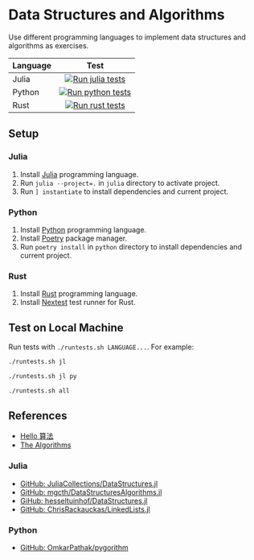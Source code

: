 # Data Structures and Algorithms
Use different programming languages ​​to implement data structures and algorithms as exercises.

| Language | Test |
|:--------|:------:|
|Julia|[![Run julia tests](https://github.com/yezhengkai/data-structures-and-algorithms/actions/workflows/run_julia_tests.yml/badge.svg)](https://github.com/yezhengkai/data-structures-and-algorithms/actions/workflows/run_julia_tests.yml)|
|Python|[![Run python tests](https://github.com/yezhengkai/data-structures-and-algorithms/actions/workflows/run_python_tests.yml/badge.svg)](https://github.com/yezhengkai/data-structures-and-algorithms/actions/workflows/run_python_tests.yml)|
|Rust|[![Run rust tests](https://github.com/yezhengkai/data-structures-and-algorithms/actions/workflows/run_rust_tests.yml/badge.svg)](https://github.com/yezhengkai/data-structures-and-algorithms/actions/workflows/run_rust_tests.yml)|

## Setup
### Julia
1. Install [Julia](https://julialang.org/) programming language.
1. Run `julia --project=.` in `julia` directory to activate project.
1. Run `] instantiate` to install dependencies and current project.

### Python
1. Install [Python](https://www.python.org/) programming language.
1. Install [Poetry](https://python-poetry.org/) package manager.
1. Run `poetry install` in `python` directory to install dependencies and current project.

### Rust
1. Install [Rust](https://www.rust-lang.org/) programming language.
1. Install [Nextest](https://github.com/nextest-rs/nextest) test runner for Rust.

## Test on Local Machine
Run tests with `./runtests.sh LANGUAGE...`.
For example:
```bash
./runtests.sh jl
```
```bash
./runtests.sh jl py
```
```bash
./runtests.sh all
```

## References
- [Hello 算法](https://www.hello-algo.com/)
- [The Algorithms](https://the-algorithms.com/)

### Julia
- [GitHub: JuliaCollections/DataStructures.jl](https://github.com/JuliaCollections/DataStructures.jl)
- [GitHub: mgcth/DataStructuresAlgorithms.jl](https://github.com/mgcth/DataStructuresAlgorithms.jl)
- [GiHub: hesseltuinhof/DataStructures.jl](https://github.com/hesseltuinhof/DataStructures.jl)
- [GitHub: ChrisRackauckas/LinkedLists.jl](https://github.com/ChrisRackauckas/LinkedLists.jl)

### Python
- [GitHub: OmkarPathak/pygorithm](https://github.com/OmkarPathak/pygorithm)